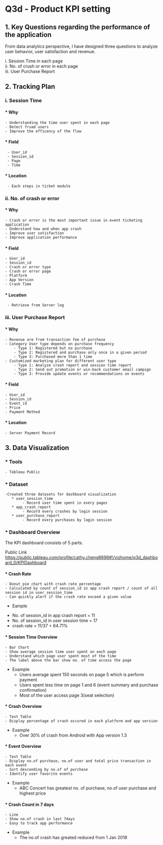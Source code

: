 
# Q3d - Product KPI setting

## 1. Key Questions regarding the performance of the application

From data analytics perspective, I have designed three questions to analyze user behavior, user satisfaction and revenue.

i. Session Time in each page <br>
ii. No. of crush or error in each page <br>
iii. User Purchase Report

## 2. Tracking Plan

### i. Session Time

#### * Why
    - Understanding the time user spent in each page
    - Detect fruad users
    - Improve the efficency of the flow

#### * Field
     - User_id
     - Session_id
     - Page
     - Time

#### * Location
     - Each steps in ticket module

### ii. No. of crash or error 

 #### * Why
    - Crash or error is the most important issue in event ticketing application
    - Understand how and when app crash
    - Improve user satisfaction
    - Improve application performance

#### * Field
    - User_id
    - Session_id
    - Crash or error type
    - Crash or error page
    - Platform
    - App Version
    - Crash Time

#### * Location
     - Retrieve from Server log

### iii. User Purchase Report

#### * Why
    - Revenue are from transaction fee of purchase
    - Category User type depends on purchase frequency
        - Type 1: Registered but no purchase
        - Type 2: Registered and purchase only once in a given period
        - Type 3: Purchased more than 1 time
    - Customized marketing plan for different user type
        - Type 1: Analyze crash report and session time report
        - Type 2: Send out promotion or win-back customer email campign
        - Type 3: Provide update events or recommendations on events

#### * Field
    - User_id 
    - Session_id
    - Event_id
    - Price
    - Payment Method

#### * Location
    - Server Payment Record

## 3.  Data Visualization

### * Tools
    - Tableau Public

### *  Dataset
    -Created three datasets for dashboard visualization
       * user_session_time
            - Record user time spent in every pages   
       * app_crash_report
            - Record every crashes by login session
       * user_purchase_report
            - Record every purchases by login session

### * Dashboard Overview

The KPI dashboard consists of 5 parts.

Public Link
https://public.tableau.com/profile/cathy.cheng8698#!/vizhome/q3d_dashboard_0/KPIDashboard

#### * Crash Rate
    - Donut pie chart with crash rate percentage
    - Calculated by count of session_id in app crash report / count of all session id in user_session_time
    - Can quickly alert if the crash rate exceed a given value

 * Eample
  - No. of session_id in app crash report = 11
  - No. of session_id in user session time = 17
  - crash rate = 11/37 = 64.71%

####  * Session Time Overview
    - Bar Chart 
    - Show average session time user spent on each page
    - Understand which page user spent most of the time
    - The label above the bar show no. of time access the page

* Example
    - Users average spent 150 seconds on page 5 which is perform payment
    - Users spent less time on page 1 and 6 (event summary and purchase confirmation)
    - Most of the user access page 3(seat selection)

#### * Crash Overview
    - Text Table
    - Display percentage of crash occured in each platform and app version

* Example
   - Over 30% of crash from Android with App version 1.3

#### * Event Overview
    - Text Table
    - Display no.of purchase, no.of user and total price transaction in each event
    - Sort descending by no.of of purchase
    - Identify user favorite events

* Example
    - ABC Concert has greatest no. of purchase, no.of user purchase and highest price

#### * Crash Count in 7 days

    - Line 
    - Show no.of crash in last 7days
    - Easy to track app performance

* Example
    - The no.of crash has greated reduced from 1 Jan 2018
